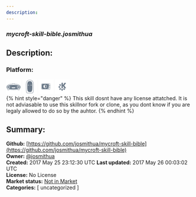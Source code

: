 ```yaml
---
description: 
---
```


### _mycroft-skill-bible.josmithua_  
## Description:  
  
### Platform:  
 ![Mark I](../.gitbook/assets/mark-1-icon.png)  ![Mark II](../.gitbook/assets/mark-2-icon.png)  ![Picroft](../.gitbook/assets/picroft-icon.png)  ![plasmoid](../.gitbook/assets/kde.png)   
{% hint style="danger" %}
This skill dosnt have any license attatched. It is not adviasable to use this skillnor fork or clone, as you dont know if you are legaly allowed to do so by the auhtor.
{% endhint %}
  
## Summary:  
**Github:** [https://github.com/josmithua/mycroft-skill-bible](https://github.com/josmithua/mycroft-skill-bible)  
**Owner:** [@josmithua](https://github.com/josmithua)  
**Created:** 2017 May 25 23:12:30 UTC  **Last updated:** 2017 May 26 00:03:02 UTC  
**License:** No License  
**Market status:** [Not in Market](https://market.mycroft.ai/skill/)  
**Categories:** [ uncategorized ]   
